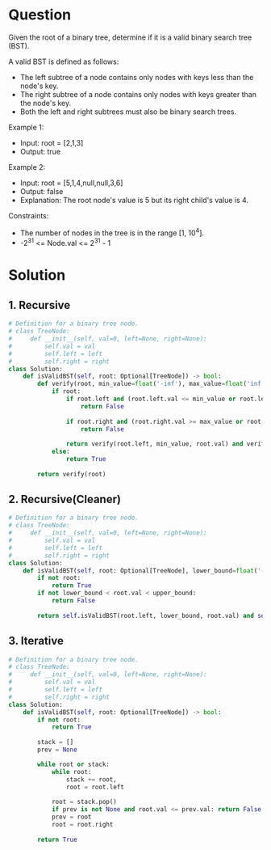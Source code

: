 # Question
Given the root of a binary tree, determine if it is a valid binary search tree (BST).

A valid BST is defined as follows:

* The left subtree of a node contains only nodes with keys less than the node's key.
* The right subtree of a node contains only nodes with keys greater than the node's key.
* Both the left and right subtrees must also be binary search trees.

Example 1:
* Input: root = [2,1,3]
* Output: true

Example 2:
* Input: root = [5,1,4,null,null,3,6]
* Output: false
* Explanation: The root node's value is 5 but its right child's value is 4.

Constraints:
* The number of nodes in the tree is in the range [1, 10<sup>4</sup>].
* -2<sup>31</sup> <= Node.val <= 2<sup>31</sup> - 1

# Solution
## 1. Recursive
```python
# Definition for a binary tree node.
# class TreeNode:
#     def __init__(self, val=0, left=None, right=None):
#         self.val = val
#         self.left = left
#         self.right = right
class Solution:
    def isValidBST(self, root: Optional[TreeNode]) -> bool:
        def verify(root, min_value=float('-inf'), max_value=float('inf')):
            if root:
                if root.left and (root.left.val <= min_value or root.left.val >= root.val):
                    return False
                
                if root.right and (root.right.val >= max_value or root.right.val <= root.val):
                    return False
                
                return verify(root.left, min_value, root.val) and verify(root.right, root.val, max_value)
            else:
                return True
        
        return verify(root)
```
## 2. Recursive(Cleaner)
```python
# Definition for a binary tree node.
# class TreeNode:
#     def __init__(self, val=0, left=None, right=None):
#         self.val = val
#         self.left = left
#         self.right = right
class Solution:
    def isValidBST(self, root: Optional[TreeNode], lower_bound=float('-inf'), upper_bound=float('inf')) -> bool:
        if not root:
            return True
        if not lower_bound < root.val < upper_bound:
            return False
        
        return self.isValidBST(root.left, lower_bound, root.val) and self.isValidBST(root.right, root.val, upper_bound)
```
## 3. Iterative
```python
# Definition for a binary tree node.
# class TreeNode:
#     def __init__(self, val=0, left=None, right=None):
#         self.val = val
#         self.left = left
#         self.right = right
class Solution:
    def isValidBST(self, root: Optional[TreeNode]) -> bool:
        if not root:
            return True
        
        stack = []
        prev = None

        while root or stack:
            while root:
                stack += root,
                root = root.left
            
            root = stack.pop()
            if prev is not None and root.val <= prev.val: return False
            prev = root
            root = root.right
        
        return True
```
